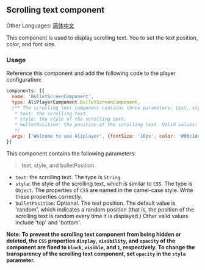 ## Scrolling text component

Other Languages: [简体中文](https://github.com/aliyunvideo/AliyunPlayer_Web/blob/master/customComponents/src/components/BulletScreenComponent/README.zh_CN.md)

This component is used to display scrolling text. You to set the text position, color, and font size.

### Usage

Reference this component and add the following code to the player configuration:

```js
components: [{
  name: 'BulletScreenComponent',
  type: AliPlayerComponent.BulletScreenComponent,
  /** The scrolling text component contains three parameters: text, style, and bulletPosition. 
   * text: the scrolling text.
   * style: the style of the scrolling text.
   * bulletPosition: the position of the scrolling text. Valid values: 'top', 'bottom', and 'random'. The default value is 'random'.
   */
  args: ['Welcome to use Aliplayer', {fontSize: '16px', color: '#00c1de'}, 'random']
}]
```

This component contains the following parameters:

> text, style, and bulletPosition

- `text`: the scrolling text. The type is `String`.
- `style`: the style of the scrolling text, which is similar to `CSS`. The type is `Object`. The properties of `CSS` are named in the camel-case style. Write these properties correctly.
- `bulletPosition`: Optional. The text position. The default value is 'random', which indicates a random position (that is, the position of the scrolling text is random every time it is displayed.) Other valid values include 'top' and 'bottom'.

**Note: To prevent the scrolling text component from being hidden or deleted, the `CSS` properties `display`, `visibility`, and `opacity` of the component are fixed to `block`, `visible`, and `1`, respectively. To change the transparency of the scrolling text component, set `opacity` in the `style` parameter.**


